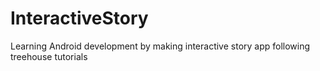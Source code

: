 # InteractiveStory
Learning Android development by making interactive story app following treehouse tutorials
